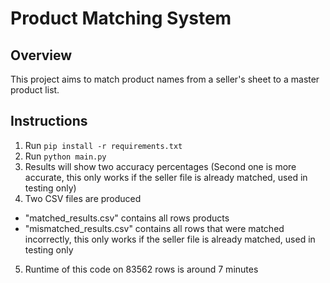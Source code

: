 # Product Matching System

## Overview
This project aims to match product names from a seller's sheet to a master product list.

## Instructions
1. Run `pip install -r requirements.txt`
2. Run `python main.py`
3. Results will show two accuracy percentages (Second one is more accurate, this only works if the seller file is already matched, used in testing only)
4. Two CSV files are produced
- "matched_results.csv" contains all rows products
- "mismatched_results.csv" contains all rows that were matched incorrectly, this only works if the seller file is already matched, used in testing only
5. Runtime of this code on 83562 rows is around 7 minutes